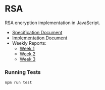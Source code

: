 # RSA
RSA encryption implementation in JavaScript.

* [Specification Document](Documentation/Specification.md)
* [Implementation Document](Documentation/Implementation.md)
* Weekly Reports:
  * [Week 1](Documentation/WeeklyReports/Week1.md)
  * [Week 2](Documentation/WeeklyReports/Week2.md)
  * [Week 3](Documentation/WeeklyReports/Week3.md)

<h3>Running Tests</h3>

```bash
npm run test
```
